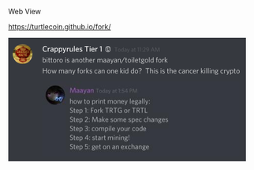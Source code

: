 Web View

https://turtlecoin.github.io/fork/

![image](https://raw.githubusercontent.com/crappyrules/fork/master/img/mistake.png)
